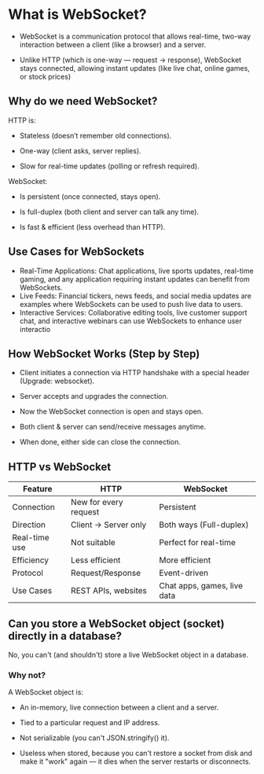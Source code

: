 # What is WebSocket?

- WebSocket is a communication protocol that allows real-time, two-way interaction between a client (like a browser) and a server.

- Unlike HTTP (which is one-way — request → response), WebSocket stays connected, allowing instant updates (like live chat, online games, or stock prices)

## Why do we need WebSocket?

HTTP is:

- Stateless (doesn’t remember old connections).

- One-way (client asks, server replies).

- Slow for real-time updates (polling or refresh required).

WebSocket:

- Is persistent (once connected, stays open).

- Is full-duplex (both client and server can talk any time).

- Is fast & efficient (less overhead than HTTP).

## Use Cases for WebSockets

- Real-Time Applications:
 Chat applications, live sports updates, real-time gaming, and any application requiring instant updates can benefit from WebSockets.
- Live Feeds:
 Financial tickers, news feeds, and social media updates are examples where WebSockets can be used to push live data to users.
- Interactive Services:
Collaborative editing tools, live customer support chat, and interactive webinars can use WebSockets to enhance user interactio

## How WebSocket Works (Step by Step)

- Client initiates a connection via HTTP handshake with a special header (Upgrade: websocket).

- Server accepts and upgrades the connection.

- Now the WebSocket connection is open and stays open.

- Both client & server can send/receive messages anytime.

- When done, either side can close the connection.

## HTTP vs WebSocket

| Feature         | HTTP                      | WebSocket               |
|-----------------|---------------------------|-------------------------|
| Connection      | New for every request     | Persistent              |
| Direction       | Client → Server only      | Both ways (Full-duplex) |
| Real-time use   | Not suitable              | Perfect for real-time   |
| Efficiency      | Less efficient            | More efficient          |
| Protocol        | Request/Response          | Event-driven            |
| Use Cases       | REST APIs, websites       | Chat apps, games, live data |

## Can you store a WebSocket object (socket) directly in a database?

No, you can't (and shouldn't) store a live WebSocket object in a database.

### Why not?

A WebSocket object is:

- An in-memory, live connection between a client and a server.

- Tied to a particular request and IP address.

- Not serializable (you can't JSON.stringify() it).

- Useless when stored, because you can't restore a socket from disk and make it "work" again — it dies when the server restarts or disconnects.
